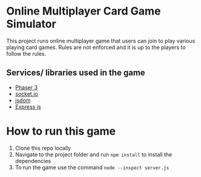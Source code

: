 # Online Multiplayer Card Game Simulator

This project runs online multiplayer game that users can join to play various playing card games. Rules are not enforced and it is up to the players to follow the rules.

## Services/ libraries used in the game

- [Phaser 3](https://phaser.io)
- [socket.io](https://socket.io)
- [jsdom](https://github.com/jsdom/jsdom)
- [Express js](https://expressjs.com)


# How to run this game

1. Clone this repo locally
2. Navigate to the project folder and run `npm install` to install the dependencies
3. To run the game use the command `node --inspect server.js`